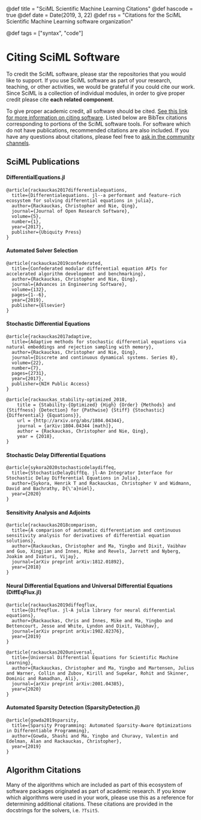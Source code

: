 @def title = "SciML Scientific Machine Learning Citations"
@def hascode = true
@def date = Date(2019, 3, 22)
@def rss = "Citations for the SciML Scientific Machine Learning software organization"

@def tags = ["syntax", "code"]

# Citing SciML Software

To credit the SciML software, please star the repositories that you would
like to support. If you use SciML software as part of your research, teaching, or other activities,
we would be grateful if you could cite our work. Since SciML is a collection of individual
modules, in order to give proper credit please cite **each related component**.

To give proper academic credit, all software should be cited.
[See this link for more information on citing software](https://openresearchsoftware.metajnl.com/about/#q11).
Listed below are BibTex citations corresponding to portions of the SciML
software tools. For software which do not have publications, recommended
citations are also included. If you have any questions about citations,
please feel free to [ask in the community channels](/community.html).

## SciML Publications

#### DifferentialEquations.jl

```
@article{rackauckas2017differentialequations,
  title={Differentialequations. jl--a performant and feature-rich ecosystem for solving differential equations in julia},
  author={Rackauckas, Christopher and Nie, Qing},
  journal={Journal of Open Research Software},
  volume={5},
  number={1},
  year={2017},
  publisher={Ubiquity Press}
}
```

#### Automated Solver Selection

```
@article{rackauckas2019confederated,
  title={Confederated modular differential equation APIs for accelerated algorithm development and benchmarking},
  author={Rackauckas, Christopher and Nie, Qing},
  journal={Advances in Engineering Software},
  volume={132},
  pages={1--6},
  year={2019},
  publisher={Elsevier}
}
```

#### Stochastic Differential Equations

```
@article{rackauckas2017adaptive,
  title={Adaptive methods for stochastic differential equations via natural embeddings and rejection sampling with memory},
  author={Rackauckas, Christopher and Nie, Qing},
  journal={Discrete and continuous dynamical systems. Series B},
  volume={22},
  number={7},
  pages={2731},
  year={2017},
  publisher={NIH Public Access}
}
```

```
@article{rackauckas_stability-optimized_2018,
	title = {Stability-{Optimized} {High} {Order} {Methods} and {Stiffness} {Detection} for {Pathwise} {Stiff} {Stochastic} {Differential} {Equations}},
	url = {http://arxiv.org/abs/1804.04344},
	journal = {arXiv:1804.04344 [math]},
	author = {Rackauckas, Christopher and Nie, Qing},
	year = {2018},
}
```

#### Stochastic Delay Differential Equations

```
@article{sykora2020stochasticdelaydiffeq,
  title={StochasticDelayDiffEq. jl-An Integrator Interface for Stochastic Delay Differential Equations in Julia},
  author={Sykora, Henrik T and Rackauckas, Christopher V and Widmann, David and Bachrathy, D{\'a}niel},
  year={2020}
}
```

#### Sensitivity Analysis and Adjoints

```
@article{rackauckas2018comparison,
  title={A comparison of automatic differentiation and continuous sensitivity analysis for derivatives of differential equation solutions},
  author={Rackauckas, Christopher and Ma, Yingbo and Dixit, Vaibhav and Guo, Xingjian and Innes, Mike and Revels, Jarrett and Nyberg, Joakim and Ivaturi, Vijay},
  journal={arXiv preprint arXiv:1812.01892},
  year={2018}
}
```

#### Neural Differential Equations and Universal Differential Equations (DiffEqFlux.jl)

```
@article{rackauckas2019diffeqflux,
  title={Diffeqflux. jl-A julia library for neural differential equations},
  author={Rackauckas, Chris and Innes, Mike and Ma, Yingbo and Bettencourt, Jesse and White, Lyndon and Dixit, Vaibhav},
  journal={arXiv preprint arXiv:1902.02376},
  year={2019}
}
```

```
@article{rackauckas2020universal,
  title={Universal Differential Equations for Scientific Machine Learning},
  author={Rackauckas, Christopher and Ma, Yingbo and Martensen, Julius and Warner, Collin and Zubov, Kirill and Supekar, Rohit and Skinner, Dominic and Ramadhan, Ali},
  journal={arXiv preprint arXiv:2001.04385},
  year={2020}
}
```

#### Automated Sparsity Detection (SparsityDetection.jl)

```
@article{gowda2019sparsity,
  title={Sparsity Programming: Automated Sparsity-Aware Optimizations in Differentiable Programming},
  author={Gowda, Shashi and Ma, Yingbo and Churavy, Valentin and Edelman, Alan and Rackauckas, Christopher},
  year={2019}
}
```

## Algorithm Citations

Many of the algorithms which are included as part of this ecosystem of software
packages originated as part of academic research. If you know which algorithms
were used in your work, please use this as a reference for determining additional
citations. These citations are provided in the docstrings for the solvers,
i.e. `?Tsit5`.
